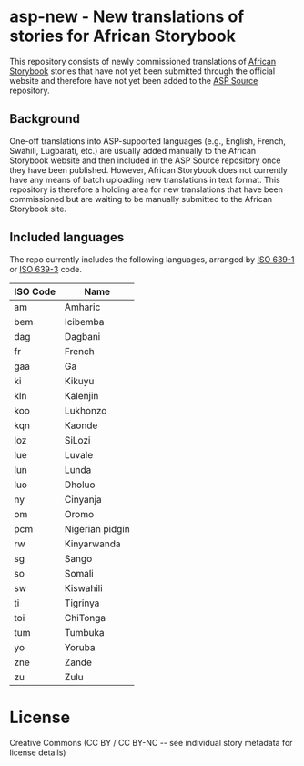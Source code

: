# asp-new - New translations of stories for African Storybook

This repository consists of newly commissioned translations of [African Storybook](http://www.africanstorybook.org/) stories that have not yet been submitted through the official website and therefore have not yet been added to the [ASP Source](https://github.com/global-asp/asp-source) repository.

## Background

One-off translations into ASP-supported languages (e.g., English, French, Swahili, Lugbarati, etc.) are usually added manually to the African Storybook website and then included in the ASP Source repository once they have been published. However, African Storybook does not currently have any means of batch uploading new translations in text format. This repository is therefore a holding area for new translations that have been commissioned but are waiting to be manually submitted to the African Storybook site.

## Included languages

The repo currently includes the following languages, arranged by [ISO 639-1](http://en.wikipedia.org/wiki/ISO_639-1) or [ISO 639-3](http://en.wikipedia.org/wiki/ISO_639-3) code.

ISO Code | Name
-------- | ----
am | Amharic
bem | Icibemba
dag | Dagbani
fr | French
gaa | Ga
ki | Kikuyu
kln | Kalenjin
koo | Lukhonzo
kqn | Kaonde
loz | SiLozi
lue | Luvale
lun | Lunda
luo | Dholuo
ny | Cinyanja
om | Oromo
pcm | Nigerian pidgin
rw | Kinyarwanda
sg | Sango
so | Somali
sw | Kiswahili
ti | Tigrinya
toi | ChiTonga
tum | Tumbuka
yo | Yoruba
zne | Zande
zu | Zulu

# License

Creative Commons (CC BY / CC BY-NC -- see individual story metadata for license details)
